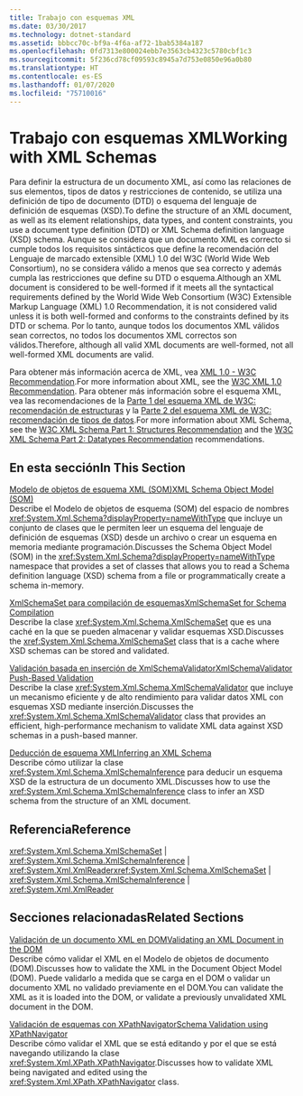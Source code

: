 ```yaml
---
title: Trabajo con esquemas XML
ms.date: 03/30/2017
ms.technology: dotnet-standard
ms.assetid: bbbcc70c-bf9a-4f6a-af72-1bab5384a187
ms.openlocfilehash: 0fd7313e800024ebb7e3563cb4323c5780cbf1c3
ms.sourcegitcommit: 5f236cd78cf09593c8945a7d753e0850e96a0b80
ms.translationtype: HT
ms.contentlocale: es-ES
ms.lasthandoff: 01/07/2020
ms.locfileid: "75710016"
---
```

# <a name="working-with-xml-schemas"></a><span data-ttu-id="acf9d-102">Trabajo con esquemas XML</span><span class="sxs-lookup"><span data-stu-id="acf9d-102">Working with XML Schemas</span></span>
<span data-ttu-id="acf9d-103">Para definir la estructura de un documento XML, así como las relaciones de sus elementos, tipos de datos y restricciones de contenido, se utiliza una definición de tipo de documento (DTD) o esquema del lenguaje de definición de esquemas (XSD).</span><span class="sxs-lookup"><span data-stu-id="acf9d-103">To define the structure of an XML document, as well as its element relationships, data types, and content constraints, you use a document type definition (DTD) or XML Schema definition language (XSD) schema.</span></span> <span data-ttu-id="acf9d-104">Aunque se considera que un documento XML es correcto si cumple todos los requisitos sintácticos que define la recomendación del Lenguaje de marcado extensible (XML) 1.0 del W3C (World Wide Web Consortium), no se considera válido a menos que sea correcto y además cumpla las restricciones que define su DTD o esquema.</span><span class="sxs-lookup"><span data-stu-id="acf9d-104">Although an XML document is considered to be well-formed if it meets all the syntactical requirements defined by the World Wide Web Consortium (W3C) Extensible Markup Language (XML) 1.0 Recommendation, it is not considered valid unless it is both well-formed and conforms to the constraints defined by its DTD or schema.</span></span> <span data-ttu-id="acf9d-105">Por lo tanto, aunque todos los documentos XML válidos sean correctos, no todos los documentos XML correctos son válidos.</span><span class="sxs-lookup"><span data-stu-id="acf9d-105">Therefore, although all valid XML documents are well-formed, not all well-formed XML documents are valid.</span></span>  
  
 <span data-ttu-id="acf9d-106">Para obtener más información acerca de XML, vea [XML 1.0 - W3C Recommendation](https://www.w3.org/TR/REC-xml/).</span><span class="sxs-lookup"><span data-stu-id="acf9d-106">For more information about XML, see the [W3C XML 1.0 Recommendation](https://www.w3.org/TR/REC-xml/).</span></span> <span data-ttu-id="acf9d-107">Para obtener más información sobre el esquema XML, vea las recomendaciones de la [Parte 1 del esquema XML de W3C: recomendación de estructuras](https://www.w3.org/TR/xmlschema-1/) y la [Parte 2 del esquema XML de W3C: recomendación de tipos de datos](https://www.w3.org/TR/xmlschema-2/).</span><span class="sxs-lookup"><span data-stu-id="acf9d-107">For more information about XML Schema, see the [W3C XML Schema Part 1: Structures Recommendation](https://www.w3.org/TR/xmlschema-1/) and the [W3C XML Schema Part 2: Datatypes Recommendation](https://www.w3.org/TR/xmlschema-2/) recommendations.</span></span>  
  
## <a name="in-this-section"></a><span data-ttu-id="acf9d-108">En esta sección</span><span class="sxs-lookup"><span data-stu-id="acf9d-108">In This Section</span></span>  
 [<span data-ttu-id="acf9d-109">Modelo de objetos de esquema XML (SOM)</span><span class="sxs-lookup"><span data-stu-id="acf9d-109">XML Schema Object Model (SOM)</span></span>](../../../../docs/standard/data/xml/xml-schema-object-model-som.md)  
 <span data-ttu-id="acf9d-110">Describe el Modelo de objetos de esquema (SOM) del espacio de nombres <xref:System.Xml.Schema?displayProperty=nameWithType> que incluye un conjunto de clases que le permiten leer un esquema del lenguaje de definición de esquemas (XSD) desde un archivo o crear un esquema en memoria mediante programación.</span><span class="sxs-lookup"><span data-stu-id="acf9d-110">Discusses the Schema Object Model (SOM) in the <xref:System.Xml.Schema?displayProperty=nameWithType> namespace that provides a set of classes that allows you to read a Schema definition language (XSD) schema from a file or programmatically create a schema in-memory.</span></span>  
  
 [<span data-ttu-id="acf9d-111">XmlSchemaSet para compilación de esquemas</span><span class="sxs-lookup"><span data-stu-id="acf9d-111">XmlSchemaSet for Schema Compilation</span></span>](../../../../docs/standard/data/xml/xmlschemaset-for-schema-compilation.md)  
 <span data-ttu-id="acf9d-112">Describe la clase <xref:System.Xml.Schema.XmlSchemaSet> que es una caché en la que se pueden almacenar y validar esquemas XSD.</span><span class="sxs-lookup"><span data-stu-id="acf9d-112">Discusses the <xref:System.Xml.Schema.XmlSchemaSet> class that is a cache where XSD schemas can be stored and validated.</span></span>  
  
 [<span data-ttu-id="acf9d-113">Validación basada en inserción de XmlSchemaValidator</span><span class="sxs-lookup"><span data-stu-id="acf9d-113">XmlSchemaValidator Push-Based Validation</span></span>](../../../../docs/standard/data/xml/xmlschemavalidator-push-based-validation.md)  
 <span data-ttu-id="acf9d-114">Describe la clase <xref:System.Xml.Schema.XmlSchemaValidator> que incluye un mecanismo eficiente y de alto rendimiento para validar datos XML con esquemas XSD mediante inserción.</span><span class="sxs-lookup"><span data-stu-id="acf9d-114">Discusses the <xref:System.Xml.Schema.XmlSchemaValidator> class that provides an efficient, high-performance mechanism to validate XML data against XSD schemas in a push-based manner.</span></span>  
  
 [<span data-ttu-id="acf9d-115">Deducción de esquema XML</span><span class="sxs-lookup"><span data-stu-id="acf9d-115">Inferring an XML Schema</span></span>](../../../../docs/standard/data/xml/inferring-an-xml-schema.md)  
 <span data-ttu-id="acf9d-116">Describe cómo utilizar la clase <xref:System.Xml.Schema.XmlSchemaInference> para deducir un esquema XSD de la estructura de un documento XML.</span><span class="sxs-lookup"><span data-stu-id="acf9d-116">Discusses how to use the <xref:System.Xml.Schema.XmlSchemaInference> class to infer an XSD schema from the structure of an XML document.</span></span>  
  
## <a name="reference"></a><span data-ttu-id="acf9d-117">Referencia</span><span class="sxs-lookup"><span data-stu-id="acf9d-117">Reference</span></span>  
 <span data-ttu-id="acf9d-118"><xref:System.Xml.Schema.XmlSchemaSet> &#124; <xref:System.Xml.Schema.XmlSchemaInference> &#124; <xref:System.Xml.XmlReader></span><span class="sxs-lookup"><span data-stu-id="acf9d-118"><xref:System.Xml.Schema.XmlSchemaSet> &#124; <xref:System.Xml.Schema.XmlSchemaInference> &#124; <xref:System.Xml.XmlReader></span></span>  
  
## <a name="related-sections"></a><span data-ttu-id="acf9d-119">Secciones relacionadas</span><span class="sxs-lookup"><span data-stu-id="acf9d-119">Related Sections</span></span>  
 [<span data-ttu-id="acf9d-120">Validación de un documento XML en DOM</span><span class="sxs-lookup"><span data-stu-id="acf9d-120">Validating an XML Document in the DOM</span></span>](../../../../docs/standard/data/xml/validating-an-xml-document-in-the-dom.md)  
 <span data-ttu-id="acf9d-121">Describe cómo validar el XML en el Modelo de objetos de documento (DOM).</span><span class="sxs-lookup"><span data-stu-id="acf9d-121">Discusses how to validate the XML in the Document Object Model (DOM).</span></span> <span data-ttu-id="acf9d-122">Puede validarlo a medida que se carga en el DOM o validar un documento XML no validado previamente en el DOM.</span><span class="sxs-lookup"><span data-stu-id="acf9d-122">You can validate the XML as it is loaded into the DOM, or validate a previously unvalidated XML document in the DOM.</span></span>  
  
 [<span data-ttu-id="acf9d-123">Validación de esquemas con XPathNavigator</span><span class="sxs-lookup"><span data-stu-id="acf9d-123">Schema Validation using XPathNavigator</span></span>](../../../../docs/standard/data/xml/schema-validation-using-xpathnavigator.md)  
 <span data-ttu-id="acf9d-124">Describe cómo validar el XML que se está editando y por el que se está navegando utilizando la clase <xref:System.Xml.XPath.XPathNavigator>.</span><span class="sxs-lookup"><span data-stu-id="acf9d-124">Discusses how to validate XML being navigated and edited using the <xref:System.Xml.XPath.XPathNavigator> class.</span></span>

